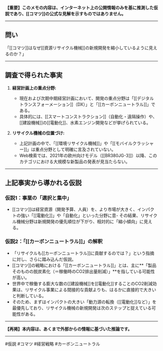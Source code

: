 **【重要】このメモの内容は、インターネット上の公開情報のみを基に推測した仮説であり、[[コマツ]]の公式な見解を示すものではありません。**

---

## 問い
「[[コマツ]]はなぜ[[資源リサイクル機械]]の新規開発を縮小しているように見えるのか？」

---

## 調査で得られた事実
1.  **経営計画上の重点分野:**
    *   現在および次期中期経営計画において、開発の重点分野は「[[デジタルトランスフォーメーション]]（DX）」と「[[カーボンニュートラル]]」である。
    *   具体的には、[[スマートコンストラクション]]（自動化・遠隔操作）や、[[建設機械]]の[[電動化]]、水素エンジン開発などが挙げられている。

2.  **リサイクル機械の位置づけ:**
    *   上記計画の中で、「[[環境リサイクル機械]]」や「[[モバイルクラッシャー]]」は重点分野として明確に言及されていない。
    *   Web検索では、2021年の欧州向けモデル（[[BR380JG-3]]）以降、このカテゴリにおける大規模な新製品の発表が見当たらない。

---

## 上記事実から導かれる仮説

### 仮説1：事業の「選択と集中」
*   [[コマツ]]は経営資源（開発予算、人員）を、より市場が大きく、インパクトの強い「[[電動化]]」や「自動化」といった分野に意-   その結果、リサイクル機械分野は新規開発の優先順位が下がり、相対的に「縮小傾向」に見える。

### 仮説2：「[[カーボンニュートラル]]」の解釈
*   「リサイクルも[[カーボンニュートラル]]に貢献するのでは？」という指摘に対し、さらに踏み込んだ仮説。
*   [[コマツ]]の戦略における「[[カーボンニュートラル]]」とは、主に**「製品そのものの脱炭素化（＝稼働時のCO2排出量削減）」**を指している可能性が高い。
*   世界中で稼働する膨大な数の[[建設機械]]を[[電動化]]することのCO2削減効果は、リサイクル事業による間接的な貢献よりも、はるかに直接的で大きいと判断している。
*   そのため、まずはインパクトの大きい「動力源の転換（[[電動化]]など）」を最優先しており、リサイクル機械の新規開発は次のステップと捉えている可能性がある。

---

**【再掲】本内容は、あくまで外部からの情報に基づいた推論です。**

---

#仮説 #コマツ #経営戦略 #カーボンニュートラル